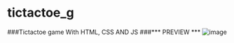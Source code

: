 # tictactoe_g
###Tictactoe game With HTML, CSS AND JS
###*** PREVIEW ***
![image](https://user-images.githubusercontent.com/61791293/177007643-27866f4a-da93-4d42-a3e1-942985a0f81a.png)
